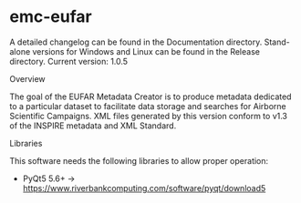 # emc-eufar

A detailed changelog can be found in the Documentation directory. Stand-alone versions for Windows and Linux can be found in the Release directory.
Current version: 1.0.5

Overview

The goal of the EUFAR Metadata Creator is to produce metadata dedicated to a particular dataset to facilitate data storage and searches for Airborne Scientific Campaigns. XML files generated by this version conform to v1.3 of the INSPIRE metadata and XML Standard.


Libraries

This software needs the following libraries to allow proper operation:
  - PyQt5 5.6+ -> https://www.riverbankcomputing.com/software/pyqt/download5
